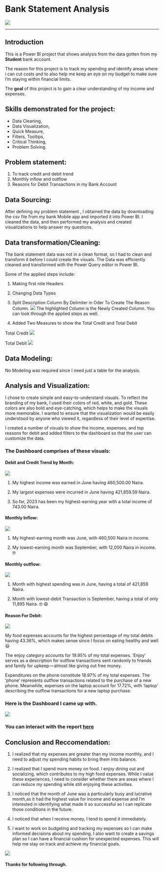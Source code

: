 # Bank Statement Analysis

![](COVER_IMAGE.jpeg)
***

## Introduction

This is a Power BI project that shows analysis from the data gotten from my **Student** bank account.

The reason for this project is to track my spending and identify areas where i can cut costs and to also help me keep an eye on my budget to make sure I’m staying within financial limits.

The **goal** of this project is to gain a clear understanding of my income and expenses.

## Skills demonstrated for the project:

- Data Cleaning,
- Data Visualization,
- Quick Measure,
- Filters, Tooltips,
- Critical Thinking,
- Problem Solving.

## Problem statement:

1. To track credit and debit trend
2. Monthly inflow and outflow
3. Reasons for Debit Transactions in my Bank Account

## Data Sourcing:

After defining my problem statement , I obtained the data by downloading the csv file from my bank Mobile app and imported it into Power BI. I cleaned the data, and then performed my analysis and created visualizations to help answer my questions.

## Data transformation/Cleaning:

The bank statement data was not in a clean format, so I had to clean and transform it before I could create the visuals. The Data was efficiently cleaned and transformed with the Power Query editor in Power BI.

Some of the applied steps include:

1. Making first role Headers

2. Changing Data Types

3. Split Description Column By Delimiter in Oder To Create The Reason Column.
![](cleaned_data.png)
The highlighted Column is the Newly Created Column. You can look through the applied steps as well.

4. Added Two Measures to show the Total Credit and Total Debit

Total Credit
![](MEASURE_1.png)

Total Debit
![](MEASURE_2.png)

## Data Modeling:

No Modeling was required since I need just a table for the analysis.

## Analysis and Visualization:

I chose to create simple and easy-to-understand visuals. To reflect the branding of my bank, I used their colors of red, white, and gold. These colors are also bold and eye-catching, which helps to make the visuals more memorable.
I wanted to ensure that the visualization would be easily understood by anyone who viewed it, regardless of their level of expertise.

I created a number of visuals to show the income, expenses, and top reasons for debit and added filters to the dashboard so that the user can customize the data.

### The Dashboard comprises of these visuals:

#### Debit and Credit Trend by Month:

![](CREDIT_AND_DEBIT_TREND.png)

1. My highest income was earned in June having 460,500.00 Naira.

2. My largest expenses were incurred in June having 421,859.59 Naira.

3. So far, 2023 has been my highest-earning year with a total income of 743.00 Naira.

#### Monthly Inflow:

![](MONTHLY_INFLOW.png)

1. My highest-earning month was June, with 460,500 Naira in income.

2. My lowest-earning month was September, with 12,000 Naira in income.🤓

#### Monthly outflow:

![](MONTHLY_OUTFLOW.png)

1. Month with highest spending was in June, having a total of 421,859 Naira.

2. Month with lowest-debit Transaction is September, having a total of only 11,895 Naira. 🤓 😄

#### Reason For Debit:

![](REASON_FOR_DEBIT.png)

My food expenses accounts for the highest percentage of my total debits having 43.36%, which makes sense since I focus on eating healthy and well 😃

The enjoy category accounts for 19.95% of my total expenses. ‘Enjoy’ serves as a description for outflow transactions sent randomly to friends and family for upkeep — almost like giving out free money.

Expenditures on the phone constitute 18.97% of my total expenses. The ‘phone’ represents outflow transactions related to the purchase of a new phone. Meanwhile, expenses on the laptop account for 17.72%, with ‘laptop’ describing the outflow transactions for a new laptop purchase.

### Here is the Dashboard I came up with.

![](FINAL_UBA_DASHBOARD.png)

### You can interact with the report [here](https://app.powerbi.com/view?r=eyJrIjoiYTNlZDNkMzMtMWUyYS00ZGQ5LWEyMDMtZGMxNjllNTA3ZDc2IiwidCI6IjBmMzMzYzc0LTM2NzEtNGJkMy1hZjA1LTczNjc1OWI5ODkzZCJ9)

## Conclusion and Reccomendation:

1. I realized that my expenses are greater than my income monthly, and I need to adjust my spending habits to bring them into balance.
   
2. I realized that I spend more money on food. I enjoy dining out and socializing, which contributes to my high food expenses. While I value these experiences, I need to consider whether there are areas where I can reduce my spending while still enjoying these activities.
   
3. I noticed that the month of June was a particularly busy and lucrative month,as it had the highest value for income and expense and I’m interested in identifying what made it so successful so I can replicate those conditions in the future.
   
4. I noticed that when I receive money, I tend to spend it immediately.
   
5. I want to work on budgeting and tracking my expenses so I can make informed decisions about my spending. I also want to create a savings plan so I can have a financial cushion for unexpected expenses. This will help me stay on track and achieve my financial goals.

![](THANKS.jpg)
#### Thanks for following through.





